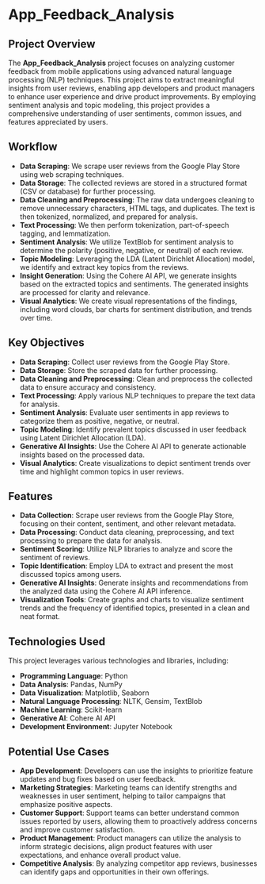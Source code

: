 # App_Feedback_Analysis

## Project Overview

The **App_Feedback_Analysis** project focuses on analyzing customer feedback from mobile applications using advanced natural language processing (NLP) techniques. This project aims to extract meaningful insights from user reviews, enabling app developers and product managers to enhance user experience and drive product improvements. By employing sentiment analysis and topic modeling, this project provides a comprehensive understanding of user sentiments, common issues, and features appreciated by users. 

## Workflow
- **Data Scraping**: We scrape user reviews from the Google Play Store using web scraping techniques. <br/>
- **Data Storage**: The collected reviews are stored in a structured format (CSV or database) for further processing.<br/>
- **Data Cleaning and Preprocessing**: The raw data undergoes cleaning to remove unnecessary characters, HTML tags, and duplicates. The text is then tokenized, normalized, and prepared for analysis.<br/>
- **Text Processing**: We then perform tokenization, part-of-speech tagging, and lemmatization.<br/>
- **Sentiment Analysis**: We utilize TextBlob for sentiment analysis to determine the polarity (positive, negative, or neutral) of each review.<br/>
- **Topic Modeling**: Leveraging the LDA (Latent Dirichlet Allocation) model, we identify and extract key topics from the reviews.<br/>
- **Insight Generation**: Using the Cohere AI API, we generate insights based on the extracted topics and sentiments. The generated insights are processed for clarity and relevance.<br/>
- **Visual Analytics**: We create visual representations of the findings, including word clouds, bar charts for sentiment distribution, and trends over time.<br/>

## Key Objectives

- **Data Scraping**: Collect user reviews from the Google Play Store.
- **Data Storage**: Store the scraped data for further processing.
- **Data Cleaning and Preprocessing**: Clean and preprocess the collected data to ensure accuracy and consistency.
- **Text Processing**: Apply various NLP techniques to prepare the text data for analysis.
- **Sentiment Analysis**: Evaluate user sentiments in app reviews to categorize them as positive, negative, or neutral.
- **Topic Modeling**: Identify prevalent topics discussed in user feedback using Latent Dirichlet Allocation (LDA).
- **Generative AI Insights**: Use the Cohere AI API to generate actionable insights based on the processed data.
- **Visual Analytics**: Create visualizations to depict sentiment trends over time and highlight common topics in user reviews.

## Features

- **Data Collection**: Scrape user reviews from the Google Play Store, focusing on their content, sentiment, and other relevant metadata.
- **Data Processing**: Conduct data cleaning, preprocessing, and text processing to prepare the data for analysis.
- **Sentiment Scoring**: Utilize NLP libraries to analyze and score the sentiment of reviews.
- **Topic Identification**: Employ LDA to extract and present the most discussed topics among users.
- **Generative AI Insights**: Generate insights and recommendations from the analyzed data using the Cohere AI API inference.
- **Visualization Tools**: Create graphs and charts to visualize sentiment trends and the frequency of identified topics, presented in a clean and neat format.

## Technologies Used

This project leverages various technologies and libraries, including:

- **Programming Language**: Python
- **Data Analysis**: Pandas, NumPy
- **Data Visualization**: Matplotlib, Seaborn
- **Natural Language Processing**: NLTK, Gensim, TextBlob
- **Machine Learning**: Scikit-learn
- **Generative AI**: Cohere AI API
- **Development Environment**: Jupyter Notebook

## Potential Use Cases

- **App Development**: Developers can use the insights to prioritize feature updates and bug fixes based on user feedback.
- **Marketing Strategies**: Marketing teams can identify strengths and weaknesses in user sentiment, helping to tailor campaigns that emphasize positive aspects.
- **Customer Support**: Support teams can better understand common issues reported by users, allowing them to proactively address concerns and improve customer satisfaction.
- **Product Management**: Product managers can utilize the analysis to inform strategic decisions, align product features with user expectations, and enhance overall product value.
- **Competitive Analysis**: By analyzing competitor app reviews, businesses can identify gaps and opportunities in their own offerings.
